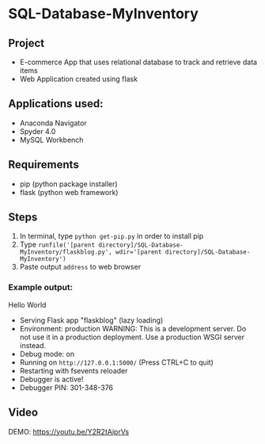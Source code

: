 # SQL-Database-MyInventory
## Project
- E-commerce App that uses relational database to track and retrieve data items
- Web Application created using flask

## Applications used:
- Anaconda Navigator
- Spyder 4.0
- MySQL Workbench

## Requirements
- pip (python package installer)
- flask (python web framework)


## Steps
1. In terminal, type `python get-pip.py` in order to install pip
2. Type `runfile('[parent directory]/SQL-Database-MyInventory/flaskblog.py', wdir='[parent directory]/SQL-Database-MyInventory')`
3. Paste output `address` to web browser

### Example output:

Hello World
 * Serving Flask app "flaskblog" (lazy loading)
 * Environment: production
   WARNING: This is a development server. Do not use it in a production deployment.
   Use a production WSGI server instead.
 * Debug mode: on
 * Running on `http://127.0.0.1:5000/` (Press CTRL+C to quit)
 * Restarting with fsevents reloader
 * Debugger is active!
 * Debugger PIN: 301-348-376

## Video 
DEMO: https://youtu.be/Y2R2tAiprVs
